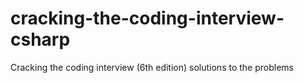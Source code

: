 # cracking-the-coding-interview-csharp
Cracking the coding interview (6th edition)  solutions to the problems
